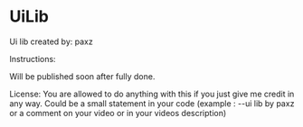 # UiLib

Ui lib created by: paxz

Instructions:

Will be published soon after fully done.



License: You are allowed to do anything with this if you just give me credit in any way. Could be a small statement in your code (example : --ui lib by paxz or a comment on your video or in your videos description)

